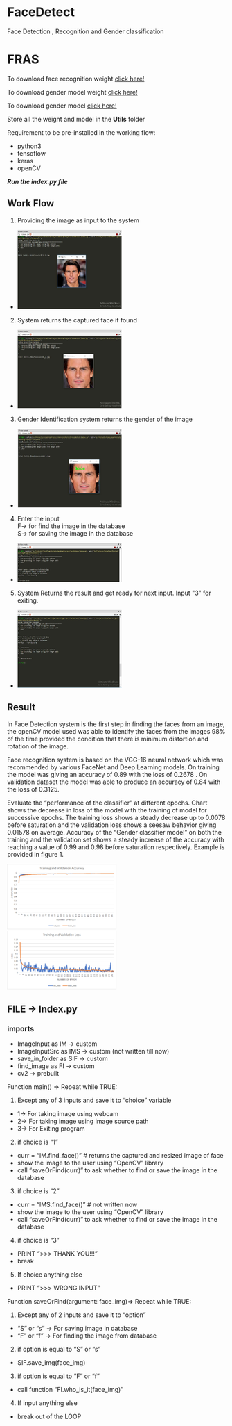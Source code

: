# FaceDetect
Face Detection , Recognition and Gender classification
<h1>FRAS</h1>

To download face recognition weight <a href= "https://drive.google.com/file/d/1CPSeum3HpopfomUEK1gybeuIVoeJT_Eo/view">click here!</a>

To download gender model weight <a href = "https://drive.google.com/file/d/1SXpA6Tu9rWeZJAxkP-GOIDOBs9oynSUi/view?usp=sharing">click here!</a><br>

To download gender model <a href = "https://drive.google.com/file/d/1rmudQY5vgUGjTk4s0LcUyLjX_OktFB_a/view?usp=sharing">click here!</a>

Store all the weight and model in the **Utils** folder

Requirement to be pre-installed in the working flow:
* python3
* tensoflow
* keras
* openCV


***Run the index.py file***

## Work Flow
1. Providing the image as input to the system 
* <img src = "./img/1.JPG" height = "50%" width = "50%">

2. System returns the captured face if found
* <img src = "./img/2.JPG" height = "50%" width = "50%">

3. Gender Identification system returns the gender of the image
* <img src = "./img/3.JPG" height = "50%" width = "50%">

4. Enter the input <br>
F-> for find the image in the database <br>
S-> for saving the image in the database
* <img src = "./img/4.JPG" height = "50%" width = "50%">

5. System Returns the result and get ready for next input. Input "3" for exiting.
* <img src = "./img/5.JPG" height = "50%" width = "50%">

## Result

In Face Detection system is the first step in finding the faces from an image, the openCV model used was able to identify the faces from the images 98% of the time provided the condition that there is minimum distortion and rotation of the image.

Face recognition system is based on the VGG-16 neural network which was recommended by various FaceNet and Deep Learning models. On training the model was giving an accuracy of 0.89 with the loss of 0.2678 . On validation dataset the model was able to produce an accuracy of 0.84 with the loss of 0.3125. 

Evaluate the “performance of the classifier” at different epochs. Chart shows the decrease in loss of the model with the training of model for successive epochs. The training loss shows a steady decrease up to 0.0078 before saturation and the validation loss shows a seesaw behavior giving 0.01578 on average. Accuracy of the “Gender classifier model” on both the training and the validation set shows a steady increase of the accuracy with reaching a value of 0.99 and 0.98 before saturation respectively. Example is provided in figure 1.

<img src = "./img/AccuracyGraph.png" width = "50%" height = "50%">


<img src = "./img/LossGraph.png" width = "50%" height = "50%">

## FILE -> Index.py

### imports
* ImageInput as IM -> custom
* ImageInputSrc as IMS -> custom (not written till now)
* save_in_folder as SIF -> custom
* find_image as FI -> custom
* cv2 -> prebuilt

Function main() =>
Repeat while TRUE:
1.	Except any of 3 inputs and save it to “choice” variable
  *	1-> For taking image using webcam
  *	2-> For taking image using image source path
  *	3-> For Exiting program
2.	if choice is “1”
  *	curr = “IM.find_face()” # returns the captured and resized image of face
  *	show the image to the user using “OpenCV” library
  *	call “saveOrFind(curr)” to ask whether to find or save the image in the database
3.	if choice is “2”
  *	curr = “IMS.find_face()” # not written now
  *	show the image to the user using “OpenCV” library
  *	call “saveOrFind(curr)” to ask whether to find or save the image in the database
4.	if choice is “3”
  *	PRINT “>>> THANK YOU!!!”
  *	break
5.	If choice anything else
  *	PRINT “>>> WRONG INPUT”

Function saveOrFind(argument: face_img)=>
Repeat while TRUE:
1.	Except any of 2 inputs and save it to “option”
  *	“S” or “s” -> For saving image in database
  *	“F” or “f” -> For finding the image from database
2.	if option is equal to “S” or “s”
  *	SIF.save_img(face_img)
3.	if option is equal to “F” or “f”
  *	call function “FI.who_is_it(face_img)”
4.	If input anything else
  *	break out of the LOOP

